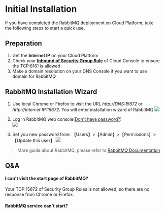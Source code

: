 # Initial Installation

If you have completed the RabbitMQ deployment on Cloud Platform, take the following steps to start a quick use.

## Preparation

1. Get the **Internet IP** on your Cloud Platform
2. Check your **[Inbound of Security Group Rule](https://support.websoft9.com/docs/faq/tech-instance.html)** of Cloud Console to ensure the TCP:8161 is allowed
3. Make a domain resolution on your DNS Console if you want to use domain for RabbitMQ

## RabbitMQ Installation Wizard

1. Use local Chrome or Firefox to visit the URL *http://DNS:15672* or *http://Internet IP:15672*. You will enter installation wizard of RabbitMQ
   ![](https://libs.websoft9.com/Websoft9/DocsPicture/zh/rabbitmq/rabbitmq-login-websoft9.png)

2. Log in RabbitMQ web console([Don't have password?](/stack-accounts.md#rabbitmq))  
   ![](https://libs.websoft9.com/Websoft9/DocsPicture/zh/rabbitmq/rabbitmq-bk-websoft9.png)

3. Set you new password from: 【Users】>【Admin】>【Permissions】>【Update this user】
   ![](https://libs.websoft9.com/Websoft9/DocsPicture/zh/rabbitmq/rabbitmq-pw-websoft9.png)

> More guide about RabbitMQ, please refer to [RabbitMQ Documentation](https://www.rabbitmq.com/documentation.html)

## Q&A

#### I can't visit the start page of RabbitMQ?

Your TCP:15672 of Security Group Rules is not allowed, so there are no response from Chrome or Firefox.

#### RabbitMQ service can't start? 